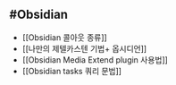 ## #Obsidian 


- [[Obsidian 콜아웃 종류]]
- [[나만의 제텔카스텐 기법+ 옵시디언]]
- [[Obsidian Media Extend plugin 사용법]]
- [[Obsidian tasks 쿼리 문법]]